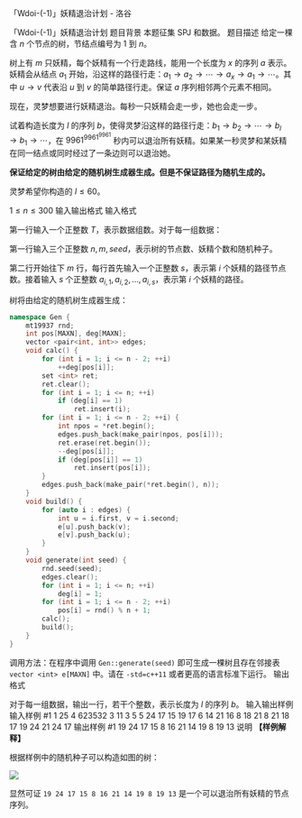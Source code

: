 



「Wdoi-(-1)」妖精退治计划 - 洛谷














「Wdoi-(-1)」妖精退治计划
题目背景
本题征集 SPJ 和数据。
题目描述
给定一棵含 $n$ 个节点的树，节结点编号为 $1$ 到 $n$。

树上有 $m$ 只妖精，每个妖精有一个行走路线，能用一个长度为 $x$ 的序列 $a$ 表示。妖精会从结点 $a_1$ 开始，沿这样的路径行走：$a_1\to a_2 \to\cdots\to a_x\to a_1\to\cdots$。其中 $u\to v$ 代表沿 $u$ 到 $v$ 的简单路径行走。保证 $a$ 序列相邻两个元素不相同。

现在，灵梦想要进行妖精退治。每秒一只妖精会走一步，她也会走一步。

试着构造长度为 $l$ 的序列 $b$，使得灵梦沿这样的路径行走：$b_1\to b_2 \to\cdots\to b_l\to b_1\to\cdots$，在 $9961^{9961^{9961}}$ 秒内可以退治所有妖精。如果某一秒灵梦和某妖精在同一结点或同时经过了一条边则可以退治她。

**保证给定的树由给定的随机树生成器生成。但是不保证路径为随机生成的。**

灵梦希望你构造的 $l \leq 60$。

$1 \leq n \leq 300$
输入输出格式
输入格式

第一行输入一个正整数 $T$，表示数据组数。对于每一组数据：

第一行输入三个正整数 $n,m,seed$，表示树的节点数、妖精个数和随机种子。

第二行开始往下 $m$ 行，每行首先输入一个正整数 $s$，表示第 $i$ 个妖精的路径节点数。接着输入 $s$ 个正整数 $a_{i,1},a_{i,2},\dots,a_{i,s}$，表示第 $i$ 个妖精的路径。

树将由给定的随机树生成器生成：

```cpp
namespace Gen {
	mt19937 rnd;
	int pos[MAXN], deg[MAXN];
	vector <pair<int, int>> edges;
	void calc() {
		for (int i = 1; i <= n - 2; ++i)
			++deg[pos[i]];
		set <int> ret;
		ret.clear();
		for (int i = 1; i <= n; ++i)
			if (deg[i] == 1)
				ret.insert(i);
		for (int i = 1; i <= n - 2; ++i) {
			int npos = *ret.begin();
			edges.push_back(make_pair(npos, pos[i]));
			ret.erase(ret.begin());
			--deg[pos[i]];
			if (deg[pos[i]] == 1)
				ret.insert(pos[i]);
		}
		edges.push_back(make_pair(*ret.begin(), n));
	}
	void build() {
		for (auto i : edges) {
			int u = i.first, v = i.second;
			e[u].push_back(v);
			e[v].push_back(u);
		}
	}
	void generate(int seed) {
		rnd.seed(seed);
		edges.clear();
		for (int i = 1; i <= n; ++i)
			deg[i] = 1;
		for (int i = 1; i <= n - 2; ++i)
			pos[i] = rnd() % n + 1;
		calc();
		build();
	}
}
```

调用方法：在程序中调用 `Gen::generate(seed)` 即可生成一棵树且存在邻接表 `vector <int> e[MAXN]` 中。请在 `-std=c++11` 或者更高的语言标准下运行。
输出格式

对于每一组数据，输出一行，若干个整数，表示长度为 $l$ 的序列 $b$。
输入输出样例
输入样例 #1
1
25 4 623532
3 11 3 5
5 24 17 15 19 17
6 14 21 16 8 18 21
8 21 18 17 19 24 21 24 17
输出样例 #1
19 24 17 15 8 16 21 14 19 8 19 13
说明
**【样例解释】**

根据样例中的随机种子可以构造如图的树：

![](https://cdn.luogu.com.cn/upload/image_hosting/z55051j4.png)

显然可证 $\texttt{19 24 17 15 8 16 21 14 19 8 19 13}$ 是一个可以退治所有妖精的节点序列。






